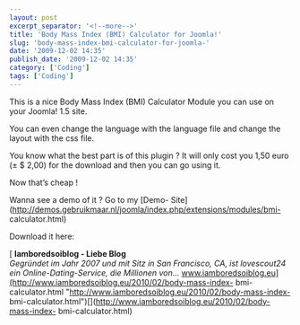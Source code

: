 ```yaml
---
layout: post
excerpt_separator: '<!--more-->'
title: 'Body Mass Index (BMI) Calculator for Joomla!'
slug: 'body-mass-index-bmi-calculator-for-joomla-'
date: '2009-12-02 14:35'
publish_date: '2009-12-02 14:35'
category: ['Coding']
tags: ['Coding']
---
```

This is a nice Body Mass Index (BMI) Calculator Module you can use on your
Joomla! 1.5 site.

You can even change the language with the language file and change the layout
with the css file.

You know what the best part is of this plugin ? It will only cost you 1,50
euro (± $ 2,00) for the download and then you can go using it.

Now that’s cheap !

Wanna see a demo of it ? Go to my [Demo-
Site](http://demos.gebruikmaar.nl/joomla/index.php/extensions/modules/bmi-
calculator.html)

Download it here:

[ **Iamboredsoiblog - Liebe Blog**  
 _Gegründet im Jahr 2007 und mit Sitz in San Francisco, CA, ist lovescout24
ein Online-Dating-Service, die Millionen von…_
www.iamboredsoiblog.eu](http://www.iamboredsoiblog.eu/2010/02/body-mass-index-
bmi-calculator.html "http://www.iamboredsoiblog.eu/2010/02/body-mass-index-
bmi-calculator.html")[](http://www.iamboredsoiblog.eu/2010/02/body-mass-index-
bmi-calculator.html)

